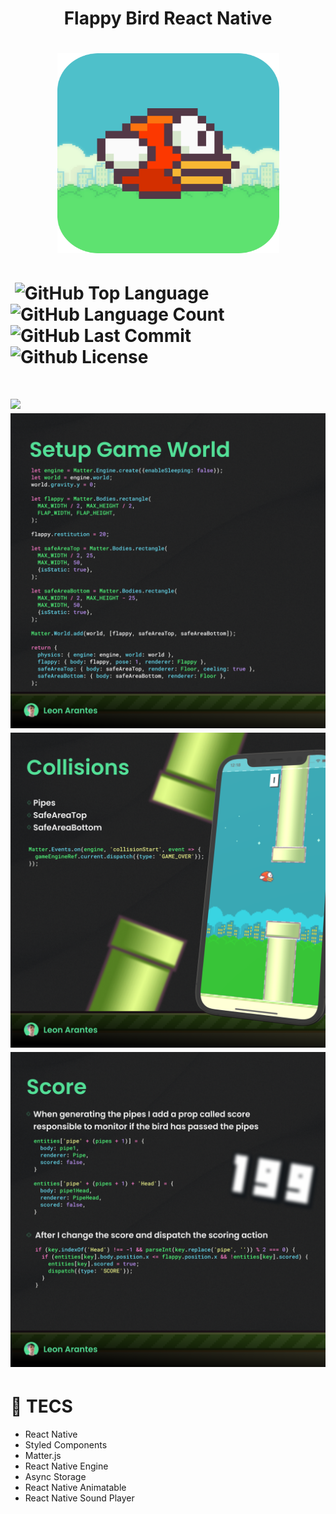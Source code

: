 <h1 align="center"><strong>Flappy Bird React Native</strong></h1>
<h1 align="center">
    <img src="./src/assets/readme/logomaker.png" alt="Logomaker Flappy Bird"  width="355" height="320">
</h1>
<h1>
<img src="https://ik.imagekit.io/LeonArantes/gif-keys_NsD3YHm57.gif" alt="">
 <img alt="GitHub Top Language" src="https://img.shields.io/github/languages/top/LeonArantes/flappy-bird-react-native" />
    <img alt="GitHub Language Count" src="https://img.shields.io/github/languages/count/LeonArantes/flappy-bird-react-native" />
    <img alt="" src="https://img.shields.io/github/repo-size/LeonArantes/flappy-bird-react-native" />
    <img alt="GitHub Last Commit" src="https://img.shields.io/github/last-commit/LeonArantes/flappy-bird-react-native" />
    <img alt="Github License" src="https://img.shields.io/github/license/LeonArantes/flappy-bird-react-native" />
</h1>

<h1>
<img src="./src/assets/readme/Sequence1.gif">
<img src="./src/assets/readme/1.png" alt="Setup Game Flappy Bird">
<img src="./src/assets/readme/2.png" alt="Colisions Flappy Bird">
<img src="./src/assets/readme/3.png" alt="Colisions Flappy Bird">
</h1>
  
<!-- <hr/> -->
# 🔧 TECS

- React Native
- Styled Components
- Matter.js
- React Native Engine
- Async Storage
- React Native Animatable
- React Native Sound Player
